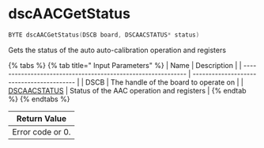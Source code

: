 # dscAACGetStatus

```c
BYTE dscAACGetStatus(DSCB board, DSCAACSTATUS* status)
```

Gets the status of the auto auto-calibration operation and registers

{% tabs %}
{% tab title=" Input Parameters" %}
| Name                                                         | Description                               |
| ------------------------------------------------------------ | ----------------------------------------- |
| DSCB                                                         | The handle of the board to operate on     |
| [DSCAACSTATUS](../15.-structure-definitions/dscaacstatus.md) | Status of the AAC operation and registers |
{% endtab %}
{% endtabs %}

| Return Value     |
| ---------------- |
| Error code or 0. |
